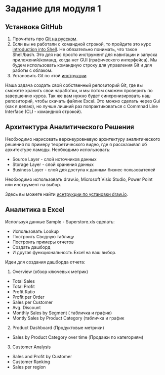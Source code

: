 # Задание для модуля 1

## Устанвока GitHub

1. Прочитать про [Git на русском](http://bi0morph.github.io/hello-world/).
2. Если вы не работали с командной строкой, то пройдите это курс [introduction into Shell](https://www.datacamp.com/courses/introduction-to-shell-for-data-science). Не обязательно понимать, что такое Shell/bash. Это для нас просто инструмент для навигации и запуска приложений/команд, когда нет GUI (графического интерфейса). Мы будем использовать командную строку для управления Git и для работы с облаком.
3. Установить Git по этой [инструкции](https://github.com/Data-Learn/data-engineering/blob/master/how-to/How%20to%20get%20git.md)

Наша задача создать свой собственный репозиторий Git, где вы сможете хранить свои наработки, и мы потом сможем проверить по завершению курса. Так же вам нужно будет синхронизировать наш репозиторий, чтобы скачать файлик Excel. Это можно сделать через Gui (как я делаю), но лучше лишний раз попрактиковаться с Сommnad Line Interface (CLI - командной строкой).


## Архитектура Аналитического Решения
Необходимо нарисовать верхнеуровневую архитектуру аналитического решения по примеру теоретического видео, где я рассказывал об архитектуре ламоды. Необходимо использовать:
- Source Layer - слой источников данных
- Storage Layer - слой хранения данных 
- Business Layer - слой для доступа к данным бизнес пользователей

Необходимо использовать draw.io, Microsoft Visio Studio, Power Point или инструмент на выбор. 

Здесь вы можете найти [иснтрукции по установки draw.io](https://github.com/Data-Learn/data-engineering/blob/master/drawio.md).

## Аналитика в Excel
Используя данные Sample - Superstore.xls сделать:
- Использовать Lookup
- Построить Сводную таблицу
- Построить примеры отчетов
- Создать дашборд
- И другая функциональность Excel на ваш выбор.

Идеи для создания дашборда отчета:
1. Overview (обзор ключевых метрик)
  - Total Sales 
  - Total Profit
  - Profit Ratio
  - Profit per Order
  - Sales per Customer
  - Avg. Discount
  - Monthly Sales by Segment ( табличка и график)
  - Montly Sales by Product Category (табличка и график
 2. Product Dashboard (Продуктовые метрики)
  - Sales by Product Category over time (Продажи по категориям)
 3. Customer Analysis
  - Sales and Profit by Customer
  - Customer Ranking
  - Sales per region
